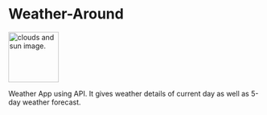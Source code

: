 # Weather-Around <picture>
  <img width="100px" height="100px" alt="clouds and sun image." src="https://user-images.githubusercontent.com/95037464/193986516-7cef33a1-60b4-47ee-bb4c-ea3d36b34ec8.png">
</picture>

Weather App using API. It gives weather details of current day as well as 5-day weather forecast.
